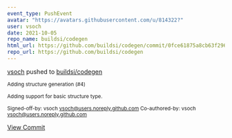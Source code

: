 ```yaml
---
event_type: PushEvent
avatar: "https://avatars.githubusercontent.com/u/814322?"
user: vsoch
date: 2021-10-05
repo_name: buildsi/codegen
html_url: https://github.com/buildsi/codegen/commit/0fce61875a8cb63f296b7930b4c2911c0fa3b613
repo_url: https://github.com/buildsi/codegen
---
```


<a href='https://github.com/vsoch' target='_blank'>vsoch</a> pushed to <a href='https://github.com/buildsi/codegen' target='_blank'>buildsi/codegen</a>

<small>Adding structure generation (#4)

Adding support for basic structure type.

Signed-off-by: vsoch <vsoch@users.noreply.github.com>
Co-authored-by: vsoch <vsoch@users.noreply.github.com></small>

<a href='https://github.com/buildsi/codegen/commit/0fce61875a8cb63f296b7930b4c2911c0fa3b613' target='_blank'>View Commit</a>